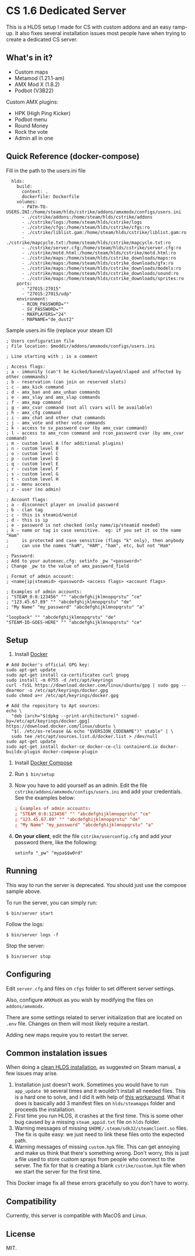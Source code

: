 # CS 1.6 Dedicated Server

This is a HLDS setup I made for CS with custom addons and an easy ramp-up. It
also fixes several installation issues most people have when trying to create a
dedicated CS server.

## What's in it?

* Custom maps
* Metamod (1.21.1-am)
* AMX Mod X (1.8.2)
* Podbot (V3B22)

Custom AMX plugins:

* HPK (High Ping Kicker)
* Podbot menu
* Round Money
* Rock the vote
* Admin all in one

## Quick Reference (docker-compose)

Fill in the path to the users.ini file

```
  hlds:
    build:
      context: .
      dockerfile: Dockerfile
    volumes:
      - PATH-TO-USERS.INI:/home/steam/hlds/cstrike/addons/amxmodx/configs/users.ini
      - ./cstrike/addons:/home/steam/hlds/cstrike/addons
      - ./cstrike/logs:/home/steam/hlds/cstrike/logs
      - ./cstrike/cfgs:/home/steam/hlds/cstrike/cfgs:ro
      - ./cstrike/liblist.gam:/home/steam/hlds/cstrike/liblist.gam:ro
      - ./cstrike/mapcycle.txt:/home/steam/hlds/cstrike/mapcycle.txt:ro
      - ./cstrike/server.cfg:/home/steam/hlds/cstrike/server.cfg:ro
      - ./cstrike/motd.html:/home/steam/hlds/cstrike/motd.html:ro
      - ./cstrike/maps:/home/steam/hlds/cstrike_downloads/maps:ro
      - ./cstrike/maps:/home/steam/hlds/cstrike_downloads/gfx:ro
      - ./cstrike/maps:/home/steam/hlds/cstrike_downloads/models:ro
      - ./cstrike/maps:/home/steam/hlds/cstrike_downloads/sound:ro
      - ./cstrike/maps:/home/steam/hlds/cstrike_downloads/sprites:ro
    ports:
      - "27015:27015"
      - "27015:27015/udp"
    environment:
      - RCON_PASSWORD=""
      - SV_PASSWORD=""
      - MAXPLAYERS="24"
      - MAPNAME="de_dust2"
```

Sample users.ini file (replace your steam ID)

```
; Users configuration file
; File location: $moddir/addons/amxmodx/configs/users.ini

; Line starting with ; is a comment

; Access flags:
; a - immunity (can't be kicked/baned/slayed/slaped and affected by other commmands)
; b - reservation (can join on reserved slots)
; c - amx_kick command
; d - amx_ban and amx_unban commands
; e - amx_slay and amx_slap commands
; f - amx_map command
; g - amx_cvar command (not all cvars will be available)
; h - amx_cfg command
; i - amx_chat and other chat commands
; j - amx_vote and other vote commands
; k - access to sv_password cvar (by amx_cvar command)
; l - access to amx_rcon command and rcon_password cvar (by amx_cvar command)
; m - custom level A (for additional plugins)
; n - custom level B
; o - custom level C
; p - custom level D
; q - custom level E
; r - custom level F
; s - custom level G
; t - custom level H
; u - menu access
; z - user (no admin)

; Account flags:
; a - disconnect player on invalid password
; b - clan tag
; c - this is steamid/wonid
; d - this is ip
; e - password is not checked (only name/ip/steamid needed)
; k - name or tag is case sensitive.  eg: if you set it so the name "Ham"
;     is protected and case sensitive (flags "k" only), then anybody
;     can use the names "haM", "HAM", "ham", etc, but not "Ham"

; Password:
; Add to your autoexec.cfg: setinfo _pw "<password>"
; Change _pw to the value of amx_password_field

; Format of admin account:
; <name|ip|steamid> <password> <access flags> <account flags>

; Examples of admin accounts:
; "STEAM_0:0:123456" "" "abcdefghijklmnopqrstu" "ce"
; "123.45.67.89" "" "abcdefghijklmnopqrstu" "de"
; "My Name" "my_password" "abcdefghijklmnopqrstu" "a"

"loopback" "" "abcdefghijklmnopqrstu" "de"
"STEAM-ID-GOES-HERE" "" "abcdefghijklmnopqrstu" "ce"
```

## Setup

1. Install [Docker](https://www.docker.com/)
```
# Add Docker's official GPG key:
sudo apt-get update
sudo apt-get install ca-certificates curl gnupg
sudo install -m 0755 -d /etc/apt/keyrings
curl -fsSL https://download.docker.com/linux/ubuntu/gpg | sudo gpg --dearmor -o /etc/apt/keyrings/docker.gpg
sudo chmod a+r /etc/apt/keyrings/docker.gpg

# Add the repository to Apt sources:
echo \
  "deb [arch="$(dpkg --print-architecture)" signed-by=/etc/apt/keyrings/docker.gpg] https://download.docker.com/linux/ubuntu \
  "$(. /etc/os-release && echo "$VERSION_CODENAME")" stable" | \
  sudo tee /etc/apt/sources.list.d/docker.list > /dev/null
sudo apt-get update
sudo apt-get install docker-ce docker-ce-cli containerd.io docker-buildx-plugin docker-compose-plugin
```
1. Install [Docker Compose](https://docs.docker.com/compose/install/)
1. Run `$ bin/setup`
1. Now you have to add yourself as an admin. Edit the file
   `cstrike/addons/amxmodx/configs/users.ini` and add your credentials. See the
   examples below:

   ```conf
   ; Examples of admin accounts:
   ; "STEAM_0:0:123456" "" "abcdefghijklmnopqrstu" "ce"
   ; "123.45.67.89" "" "abcdefghijklmnopqrstu" "de"
   ; "My Name" "my_password" "abcdefghijklmnopqrstu" "a"
   ```

1. **On your client**, edit the file `cstrike/userconfig.cfg` and add your
   password there, like the following:

   ```
   setinfo "_pw" "mypa$$w0rd"
   ```

## Running

This way to run the server is deprecated.  You should just use the compose sample above.

To run the server, you can simply run:

`$ bin/server start`

Follow the logs:

`$ bin/server logs -f`

Stop the server:

`$ bin/server stop`

## Configuring

Edit `server.cfg` and files on `cfgs` folder to set different server settings.

Also, configure `AMXModX` as you wish by modifying the files on
`addons/amxmodx`.

There are some settings related to server initialization that are located on
`.env` file. Changes on them will most likely require a restart.

Adding new maps require you to restart the server.

## Common instalation issues

When doing a [clean HLDS
installation](https://developer.valvesoftware.com/wiki/SteamCMD#Linux), as
suggested on Steam manual, a few issues may arise.

1. Installation just doesn't work. Sometimes you would have to run `app_update
   90` several times and it wouldn't install all needed files. This is a hard
   one to solve, and I did it with help of [this
   workaround](https://danielgibbs.co.uk/2013/11/hlds-steamcmd-workaround-appid-90/).
   What it does is basically add 3 manifest files on `hlds/steamapps` folder
   and proceeds the installation.
2. First time you run HLDS, it crashes at the first time. This is some other
   bug caused by a missing `steam_appid.txt` file on `hlds` folder.
3. Warning messages of missing `$HOME/.steam/sdk32/steamclient.so` files. The
   fix is quite easy: we just need to link these files onto the expected path.
4. Warning messages of missing `custom.hpk` file. This can get annoying and
   make us think that there's something wrong. Don't worry, this is just a file
   used to store custom sprays from people who connect to the server. The fix
   for that is creating a blank `cstrike/custom.hpk` file when we start the
   server for the first time.

This Docker image fix all these errors gracefully so you don't have to worry.

## Compatibility

Currently, this server is compatible with MacOS and Linux.

## License

MIT.
